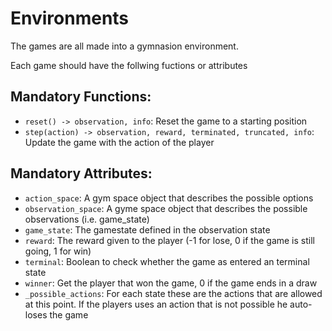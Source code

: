 # Environments
The games are all made into a gymnasion environment.

Each game should have the follwing fuctions or attributes

## Mandatory Functions:
- `reset() -> observation, info`: Reset the game to a starting position
- `step(action) -> observation, reward, terminated, truncated, info`: Update the game with the action of the player

## Mandatory Attributes:
- `action_space`: A gym space object that describes the possible options
- `observation_space`: A gyme space object that describes the possible observations (i.e. game_state)
- `game_state`: The gamestate defined in the observation state
- `reward`: The reward given to the player (-1 for lose, 0 if the game is still going, 1 for win)
- `terminal`: Boolean to check whether the game as entered an terminal state
- `winner`: Get the player that won the game, 0 if the game ends in a draw
- `_possible_actions`: For each state these are the actions that are allowed at this point. If the players uses an action that is not possible he auto-loses the game